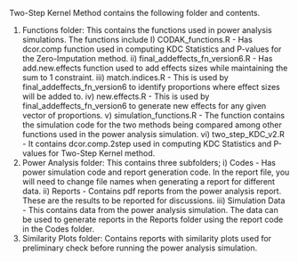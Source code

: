 Two-Step Kernel Method contains the following folder and contents.
1. Functions folder: This contains the functions used in power analysis simulations. The functions include
   I) CODAK_functions.R - Has dcor.comp function used in computing KDC Statistics and P-values for the Zero-Imputation method.
   ii) final_addeffects_fn_version6.R - Has add.new.effects function used to add effects sizes while maintaining the sum to 1 constraint.
   iii)  match.indices.R - This is used by final_addeffects_fn_version6 to identify proportions where effect sizes will be added to.
   iv) new.effects.R - This is used by final_addeffects_fn_version6 to generate new effects for any given vector of proportions.
   v) simulation_functions.R - The function contains the simulation code for the two methods being compared among other functions used in the power analysis simulation.
   vi) two_step_KDC_v2.R - It contains dcor.comp.2step used in computing KDC Statistics and P-values for Two-Step Kernel method.
3. Power Analysis folder: This contains three subfolders;
   i) Codes - Has power simulation code and report generation code. In the report file, you will need to change file names when generating a report for different data.
   ii) Reports - Contains pdf reports from the power analysis report. These are the results to be reported for discussions.
   iii) Simulation Data - This contains data from the power analysis simulation. The data can be used to generate reports in the Reports folder using the report code in the Codes folder.
4. Similarity Plots folder: Contains reports with similarity plots used for preliminary check before running the power analysis simulation.
